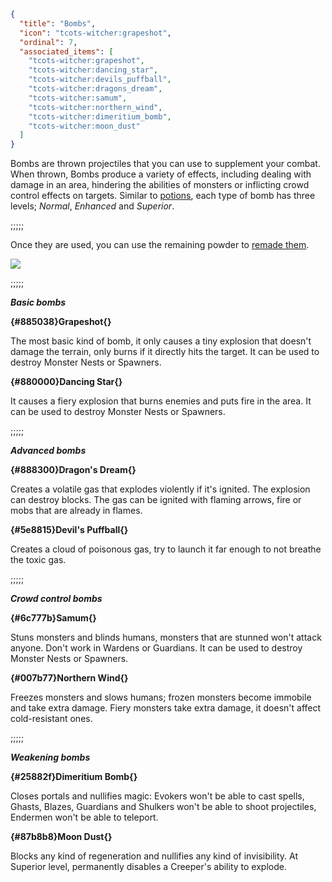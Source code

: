 ```json
{
  "title": "Bombs",
  "icon": "tcots-witcher:grapeshot",
  "ordinal": 7,
  "associated_items": [
    "tcots-witcher:grapeshot",
    "tcots-witcher:dancing_star",
    "tcots-witcher:devils_puffball",
    "tcots-witcher:dragons_dream",
    "tcots-witcher:samum",
    "tcots-witcher:northern_wind",
    "tcots-witcher:dimeritium_bomb",
    "tcots-witcher:moon_dust"
  ]
}
```

Bombs are thrown projectiles that you can use to supplement your combat. 
When thrown, Bombs produce a variety of effects, including dealing with damage in an area, 
hindering the abilities of monsters or inflicting crowd control effects on targets.
Similar to [potions](^tcots-witcher:concoctions/potions), each type of bomb has three
levels;  *Normal*, *Enhanced* and *Superior*.

;;;;;

Once they are used, you can use the remaining powder to [remade them](^tcots-witcher:alchemy_basics/refilling).

![](tcots-witcher:textures/gui/sprites/alchemy_almanac/entries/bombs/bombs_main.png,fit)

;;;;;

***Basic bombs***

**{#885038}Grapeshot{}**

The most basic kind of bomb, it only causes a tiny explosion that doesn't damage the
terrain, only burns if it directly hits the target.
It can be used to destroy Monster Nests or Spawners.


**{#880000}Dancing Star{}**

It causes a fiery explosion that burns enemies and puts fire in the area.
It can be used to destroy Monster Nests or Spawners.

;;;;;

***Advanced bombs***

**{#888300}Dragon's Dream{}**

Creates a volatile gas that explodes violently if it's ignited. 
The explosion can destroy blocks. 
The gas can be ignited with flaming arrows, fire or mobs that are
already in flames.


**{#5e8815}Devil's Puffball{}**

Creates a cloud of poisonous gas, try to launch it far enough to
not breathe the toxic gas.

;;;;;

***Crowd control bombs***

**{#6c777b}Samum{}**

Stuns monsters and blinds humans, monsters that are stunned won't attack anyone. 
Don't work in Wardens or Guardians.
It can be used to destroy Monster Nests or Spawners.


**{#007b77}Northern Wind{}**

Freezes monsters and slows humans; frozen monsters become immobile and take extra damage. 
Fiery monsters take extra damage, it doesn't affect cold-resistant ones.

;;;;;

***Weakening bombs***

**{#25882f}Dimeritium Bomb{}**

Closes portals and nullifies magic:
Evokers won't be able to cast spells,
Ghasts, Blazes, Guardians and Shulkers won't be able to shoot projectiles,
Endermen won't be able to teleport.


**{#87b8b8}Moon Dust{}**

Blocks any kind of regeneration and nullifies 
any kind of invisibility.
At Superior level, permanently disables a Creeper's ability to explode.
